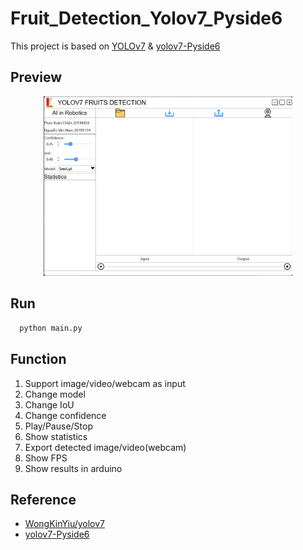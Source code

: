 # Fruit_Detection_Yolov7_Pyside6

This project is based on [YOLOv7](https://github.com/WongKinYiu/yolov7) & [yolov7-Pyside6](https://github.com/SwimmingLiu/yolov7-Pyside6)

## Preview
<div align="center">
    <a href="./">
        <img src="./img/home.png" width="79%"/>
    </a>
</div>

## Run 
```bash
  python main.py
```

## Function

1. Support image/video/webcam as input
2. Change model
3. Change IoU
4. Change confidence
5. Play/Pause/Stop
6. Show statistics 
8. Export detected image/video(webcam)
9. Show FPS
10. Show results in arduino

## Reference
- [WongKinYiu/yolov7](https://github.com/WongKinYiu/yolov7)
- [yolov7-Pyside6](https://github.com/SwimmingLiu/yolov7-Pyside6)

